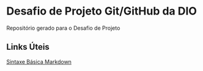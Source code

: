 # Desafio de Projeto Git/GitHub da DIO
Repositório gerado para o Desafio de Projeto

## Links Úteis
[Sintaxe Básica Markdown](https://www.markdownguide.org/basic-syntax/)
